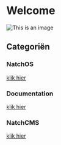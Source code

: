 # Welcome

![This is an image](https://natcheurope.com/wp-content/uploads/2021/03/Natch-Logo-RGB.svg)

## Categoriën

### NatchOS
[klik hier](/natchOS)

### Documentation
[klik hier](/documentation)

### NatchCMS
[klik hier](/natchCMS)



